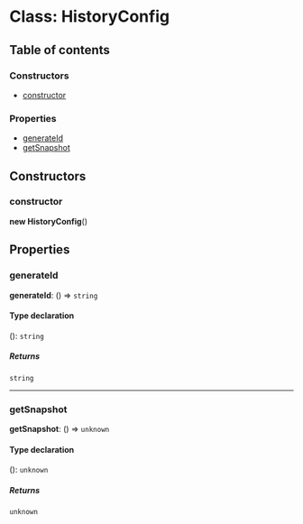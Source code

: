# Class: HistoryConfig

## Table of contents

### Constructors

* [constructor](/auto-docs/history/classes/HistoryConfig.md#constructor)

### Properties

* [generateId](/auto-docs/history/classes/HistoryConfig.md#generateid)
* [getSnapshot](/auto-docs/history/classes/HistoryConfig.md#getsnapshot)

## Constructors

### constructor

**new HistoryConfig**()

## Properties

### generateId

**generateId**: () => `string`

#### Type declaration

(): `string`

##### Returns

`string`

***

### getSnapshot

**getSnapshot**: () => `unknown`

#### Type declaration

(): `unknown`

##### Returns

`unknown`
